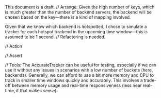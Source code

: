 This document is a draft.
// Arrange: 
Given the high number of keys, which is much greater than the number of backend servers, the backend will be chosen based on the key—there is a kind of mapping involved.

Given that we know which backend is hotspotted, I chose to simulate a tracker for each hotspot backend in the upcoming time window—this is assumed to be 1 second. // Refactoring is needed.

// Action

// Assert

// Tools:
The AccurateTracker can be useful for testing, especially if we can use it without any issues in scenarios with a low number of buckets (here, backends). 
Generally, we can afford to use a bit more memory and CPU to track in smaller time windows quickly and accurately. This involves a trade-off between memory usage and real-time responsiveness (less near real-time, if that makes sense).

